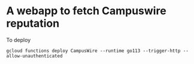 # A webapp to fetch Campuswire reputation

To deploy
```
gcloud functions deploy CampusWire --runtime go113 --trigger-http --allow-unauthenticated
```
